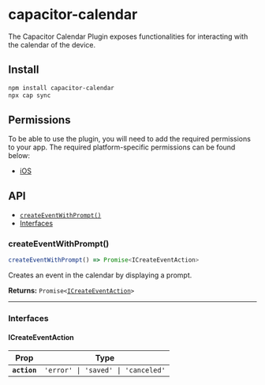 # capacitor-calendar

The Capacitor Calendar Plugin exposes functionalities for interacting with the calendar of the device.

## Install

```bash
npm install capacitor-calendar
npx cap sync
```

## Permissions

To be able to use the plugin, you will need to add the required permissions to your app. The required platform-specific 
permissions can be found below:

* [iOS](./ios/SETUP.md)

## API

<docgen-index>

* [`createEventWithPrompt()`](#createeventwithprompt)
* [Interfaces](#interfaces)

</docgen-index>

<docgen-api>
<!--Update the source file JSDoc comments and rerun docgen to update the docs below-->

### createEventWithPrompt()

```typescript
createEventWithPrompt() => Promise<ICreateEventAction>
```

Creates an event in the calendar by displaying a prompt.

**Returns:** <code>Promise&lt;<a href="#icreateeventaction">ICreateEventAction</a>&gt;</code>

--------------------


### Interfaces


#### ICreateEventAction

| Prop         | Type                                          |
| ------------ | --------------------------------------------- |
| **`action`** | <code>'error' \| 'saved' \| 'canceled'</code> |

</docgen-api>
